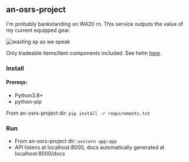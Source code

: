## an-osrs-project

I'm probably bankstanding on W420 rn. This service outputs the value of 
my current equipped gear.

![wasting xp as we speak](swag.gif)

Only tradeable items/item components included. See helm [here](https://oldschool.runescape.wiki/w/Mask_of_rebirth). 

### Install

#### Prereqs:
* Python3.8+
* python-pip

From an-osrs-project dir: `pip install -r requirements.txt`

### Run
* From an-osrs-project dir: `uvicorn app:app`
* API listens at localhost:8000, docs automatically generated at localhost:8000/docs